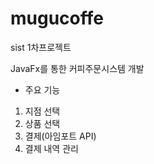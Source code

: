 # mugucoffe
sist 1차프로젝트

JavaFx를 통한 커피주문시스템 개발 
* 주요 기능 
1. 지점 선택 
2. 상품 선택 
3. 결제(아임포트 API) 
4. 결제 내역 관리

